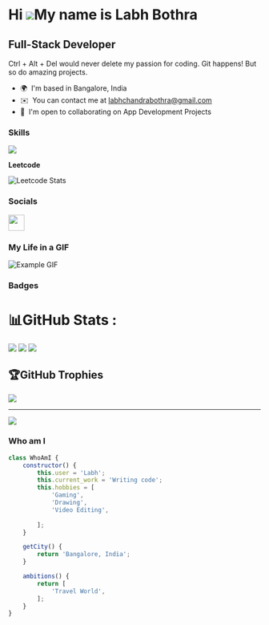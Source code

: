 Hi ![](https://user-images.githubusercontent.com/18350557/176309783-0785949b-9127-417c-8b55-ab5a4333674e.gif)My name is Labh Bothra
================================================================================================================================

Full-Stack Developer
---------------------------------------------

Ctrl + Alt + Del would never delete my passion for coding. Git happens! But so do amazing projects.

* 🌍  I'm based in Bangalore, India
* ✉️  You can contact me at [labhchandrabothra@gmail.com](mailto:labhchandrabothra@gmail.com)
* 🤝  I'm open to collaborating on App Development Projects



### Skills


<p align="left">
  <a href="https://skillicons.dev">
    <img src="https://skillicons.dev/icons?i=git,arduino,bootstrap,c,css,express,firebase,git,github,html,java,js,linux,matlab,mongodb,mysql,nodejs,npm,react" />
  </a>
</p>

<b>Leetcode</b>


![Leetcode Stats](https://leetcard.jacoblin.cool/Labh_Bothra?theme=dark&font=Baumans&ext=heatmap)


### Socials

<p align="left"> <a href="https://www.linkedin.com/in/labh-bothra-a031b9191/" target="_blank" rel="noreferrer"> <picture> <source media="(prefers-color-scheme: dark)" srcset="https://raw.githubusercontent.com/danielcranney/readme-generator/main/public/icons/socials/linkedin-dark.svg" /> <source media="(prefers-color-scheme: light)" srcset="https://raw.githubusercontent.com/danielcranney/readme-generator/main/public/icons/socials/linkedin.svg" /> <img src="https://raw.githubusercontent.com/danielcranney/readme-generator/main/public/icons/socials/linkedin.svg" width="32" height="32" /> </picture> </a></p>

### My Life in a GIF

![Example GIF](https://user-images.githubusercontent.com/74038190/212749443-0810e511-4f46-4492-96aa-3c110d7bc41a.gif)

### Badges

# 📊GitHub Stats :
![](https://github-readme-stats.vercel.app/api?username=labyeye&theme=radical&hide_border=false&include_all_commits=false&count_private=false)
![](https://github-readme-streak-stats.herokuapp.com/?user=labyeye&theme=radical&hide_border=false)
![](https://github-readme-stats.vercel.app/api/top-langs/?username=labyeye&theme=radical&hide_border=false&include_all_commits=false&count_private=false&layout=compact)

## 🏆GitHub Trophies
![](https://github-trophies.vercel.app/?username=labyeye&theme=radical&no-frame=false&no-bg=false&margin-w=4)

---
[![](https://visitcount.itsvg.in/api?id=labyeye&icon=0&color=0)](https://visitcount.itsvg.in)


### Who am I


```javascript
class WhoAmI {
    constructor() {
        this.user = 'Labh';
        this.current_work = 'Writing code';
        this.hobbies = [
            'Gaming',
            'Drawing',
            'Video Editing',
            
        ];
    }

    getCity() {
        return 'Bangalore, India';
    }

    ambitions() {
        return [
            'Travel World',
        ];
    }
}
